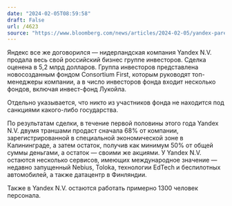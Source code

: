 ```yaml
---
date: "2024-02-05T08:59:58"
draft: False
url: /4623
source: "https://www.bloomberg.com/news/articles/2024-02-05/yandex-parent-cuts-ties-to-russia-in-5-2-billion-unit-sale?srnd=premium"
---
```


Яндекс все же договорился — нидерландская компания Yandex N.V. продала весь свой российский бизнес группе инвесторов. Сделка оценена в 5,2 млрд долларов. Группа инвесторов представлена новосозданным фондом Consortium First, которым руководят топ-менеджеры компании, а в число инвесторов фонда входит несколько фондов, включая инвест-фонд Лукойла.

Отдельно указывается, что никто из участников фонда не находится под санкциями какого-либо государства. 

По результатам сделки, в течение первой половины этого года Yandex N.V. двумя траншами продаст сначала 68% от компании, зарегистрированной в специальной экономической зоне в Калининграде, а затем остаток, получив как минимум 50% от общей суммы деньгами, а остаток — своими же акциями. У Yandex N.V. остаются несколько сервисов, имеющих международное значение — недавно запущенный Nebius, Toloka, технологии EdTech и беспилотных автомобилей, а также датацентр в Финляндии. 

Также в Yandex N.V. остаются работать примерно 1300 человек персонала.
